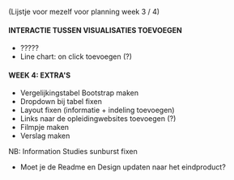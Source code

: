 (Lijstje voor mezelf voor planning week 3 / 4)

#### INTERACTIE TUSSEN VISUALISATIES TOEVOEGEN
- ?????
- Line chart: on click toevoegen (?)

#### WEEK 4: EXTRA'S
- Vergelijkingstabel Bootstrap maken
- Dropdown bij tabel fixen
- Layout fixen (informatie + indeling toevoegen)
- Links naar de opleidingwebsites toevoegen (?)
- Filmpje maken
- Verslag maken

NB: Information Studies sunburst fixen

- Moet je de Readme en Design updaten naar het eindproduct?
